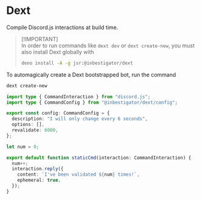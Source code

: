 # Dext

Compile Discord.js interactions at build time.

> [!IMPORTANT]\
> In order to run commands like `dext dev` or `dext create-new`, you must also
> install Dext globally with
>
> ```bash
> deno install -A -g jsr:@inbestigator/dext
> ```

To automagically create a Dext bootstrapped bot, run the command

```bash
dext create-new
```

```ts
import type { CommandInteraction } from "discord.js";
import type { CommandConfig } from "@inbestigator/dext/config";

export const config: CommandConfig = {
  description: "I will only change every 6 seconds",
  options: [],
  revalidate: 6000,
};

let num = 0;

export default function staticCmd(interaction: CommandInteraction) {
  num++;
  interaction.reply({
    content: `I've been validated ${num} times!`,
    ephemeral: true,
  });
}
```
